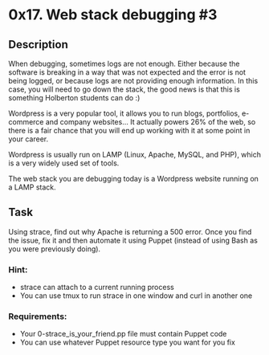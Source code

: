 # 0x17. Web stack debugging #3

## Description
When debugging, sometimes logs are not enough. Either because the software is breaking in a way that was not expected and the error is not being logged, or because logs are not providing enough information. In this case, you will need to go down the stack, the good news is that this is something Holberton students can do :)

Wordpress is a very popular tool, it allows you to run blogs, portfolios, e-commerce and company websites… It actually powers 26% of the web, so there is a fair chance that you will end up working with it at some point in your career.

Wordpress is usually run on LAMP (Linux, Apache, MySQL, and PHP), which is a very widely used set of tools.

The web stack you are debugging today is a Wordpress website running on a LAMP stack.



## Task
Using strace, find out why Apache is returning a 500 error. Once you find the issue, fix it and then automate it using Puppet (instead of using Bash as you were previously doing).

### Hint:

 - strace can attach to a current running process
 - You can use tmux to run strace in one window and curl in another one


### Requirements:

 - Your 0-strace_is_your_friend.pp file must contain Puppet code
 - You can use whatever Puppet resource type you want for you fix